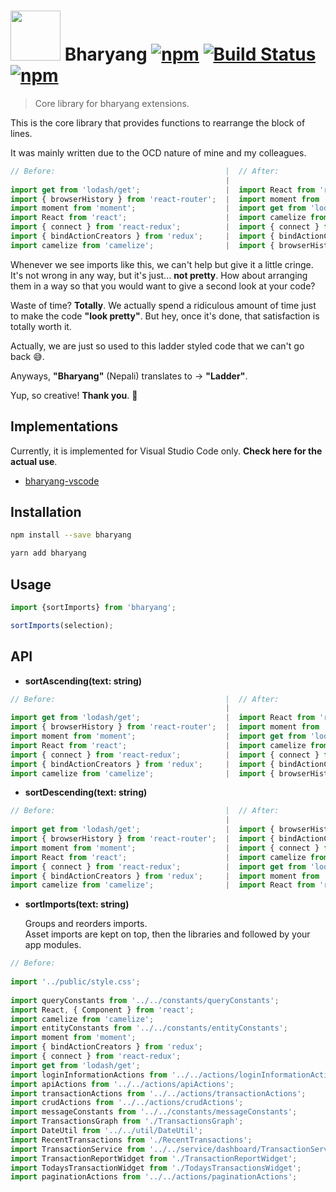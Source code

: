# <a href='http://github.com/pratishshr/bharyang'><img src='https://raw.githubusercontent.com/pratishshr/bharyang/master/assets/logo.png' height='80'></a> Bharyang [![npm](https://img.shields.io/npm/v/bharyang.svg)](https://www.npmjs.com/package/bharyang) [![Build Status](https://travis-ci.org/pratishshr/bharyang.svg?branch=master)](https://travis-ci.org/pratishshr/bharyang) [![npm](https://img.shields.io/npm/dt/bharyang.svg)](https://www.npmjs.com/package/bharyang)

> Core library for bharyang extensions.

This is the core library that provides functions to rearrange the block of lines.

It was mainly written due to the OCD nature of mine and my colleagues.

```js
// Before:                                      |  // After:
                                                |
import get from 'lodash/get';                   |  import React from 'react';
import { browserHistory } from 'react-router';  |  import moment from 'moment';
import moment from 'moment';                    |  import get from 'lodash/get';
import React from 'react';                      |  import camelize from 'camelize';
import { connect } from 'react-redux';          |  import { connect } from 'react-redux';
import { bindActionCreators } from 'redux';     |  import { bindActionCreators } from 'redux';
import camelize from 'camelize';                |  import { browserHistory } from 'react-router';
```

Whenever we see imports like this, we can't help but give it a little cringe. It's not wrong in any way, but it's just... **not pretty**. How about arranging them in a way so that you would want to give a second look at your code?

Waste of time? **Totally**. We actually spend a ridiculous amount of time just to make the code **"look pretty"**. But hey, once it's done, that satisfaction is totally worth it.

Actually, we are just so used to this ladder styled code that we can't go back 😅.

Anyways, **"Bharyang"** (Nepali) translates to -> **"Ladder"**. 

Yup, so creative! **Thank you**. 👏

## Implementations

Currently, it is implemented for Visual Studio Code only. **Check here for the actual use**.
 - [bharyang-vscode](https://github.com/pratishshr/bharyang-vscode)

## Installation

```bash
npm install --save bharyang
```

```bash
yarn add bharyang
```

## Usage

```js
import {sortImports} from 'bharyang';

sortImports(selection);
```
## API
- **sortAscending(text: string)**
```js
// Before:                                      |  // After:
                                                |
import get from 'lodash/get';                   |  import React from 'react';
import { browserHistory } from 'react-router';  |  import moment from 'moment';
import moment from 'moment';                    |  import get from 'lodash/get';
import React from 'react';                      |  import camelize from 'camelize';
import { connect } from 'react-redux';          |  import { connect } from 'react-redux';
import { bindActionCreators } from 'redux';     |  import { bindActionCreators } from 'redux';
import camelize from 'camelize';                |  import { browserHistory } from 'react-router';
```
- **sortDescending(text: string)**
```js
// Before:                                      |  // After:
                                                |
import get from 'lodash/get';                   |  import { browserHistory } from 'react-router';
import { browserHistory } from 'react-router';  |  import { bindActionCreators } from 'redux';
import moment from 'moment';                    |  import { connect } from 'react-redux';
import React from 'react';                      |  import camelize from 'camelize';
import { connect } from 'react-redux';          |  import get from 'lodash/get';
import { bindActionCreators } from 'redux';     |  import moment from 'moment';
import camelize from 'camelize';                |  import React from 'react';
```
- **sortImports(text: string)**

  Groups and reorders imports.  
  Asset imports are kept on top, then the libraries and followed by your app modules.
```js
// Before:                                                                    |  //After:
                                                                              |
import '../public/style.css';                                                 |  import '../public/style.css';
                                                                              |
import queryConstants from '../../constants/queryConstants';                  |  import moment from 'moment';
import React, { Component } from 'react';                                     |  import get from 'lodash/get';
import camelize from 'camelize';                                              |  import camelize from 'camelize';
import entityConstants from '../../constants/entityConstants';                |  import { connect } from 'react-redux';
import moment from 'moment';                                                  |  import React, { Component } from 'react';
import { bindActionCreators } from 'redux';                                   |  import { bindActionCreators } from 'redux';
import { connect } from 'react-redux';                                        |  
import get from 'lodash/get';                                                 |  import queryConstants from '../../constants/queryConstants';
import loginInformationActions from '../../actions/loginInformationActions';  |  import entityConstants from '../../constants/entityConstants';
import apiActions from '../../actions/apiActions';                            |  import messageConstants from '../../constants/messageConstants';
import transactionActions from '../../actions/transactionActions';            |
import crudActions from '../../actions/crudActions';                          |  import apiActions from '../../actions/apiActions';
import messageConstants from '../../constants/messageConstants';              |  import crudActions from '../../actions/crudActions';
import TransactionsGraph from './TransactionsGraph';                          |  import paginationActions from '../../actions/paginationActions';
import DateUtil from '../../util/DateUtil';                                   |  import transactionActions from '../../actions/transactionActions';
import RecentTransactions from './RecentTransactions';                        |  import loginInformationActions from '../../actions/loginInformationActions';
import TransactionService from '../../service/dashboard/TransactionService';  |
import TransactionReportWidget from './TransactionReportWidget';              |  import TransactionsGraph from './TransactionsGraph';
import TodaysTransactionWidget from './TodaysTransactionsWidget';             |  import RecentTransactions from './RecentTransactions';
import paginationActions from '../../actions/paginationActions';              |  import TransactionReportWidget from './TransactionReportWidget';
                                                                              |  import TodaysTransactionWidget from './TodaysTransactionsWidget';
                                                                              |
                                                                              |  import DateUtil from '../../util/DateUtil';
                                                                              |
                                                                              |  import TransactionService from '../../service/dashboard/TransactionService';
                                                                              |
```

